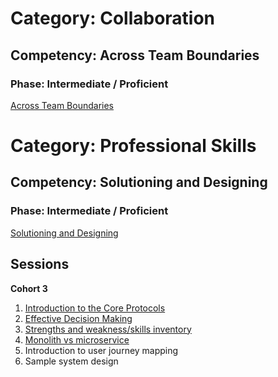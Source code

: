 # Category: Collaboration
## Competency: Across Team Boundaries
### Phase: Intermediate / Proficient

[Across Team Boundaries](../collaboration/across_team_boundaries.md)

# Category: Professional Skills
## Competency: Solutioning and Designing
### Phase: Intermediate / Proficient

[Solutioning and Designing](../professional_skills/solutioning_and_designing.md)

## Sessions
**Cohort 3**

1. [Introduction to the Core Protocols](../topics/intro_to_core_protocols.md)
2. [Effective Decision Making](../topics/effective_decision_making.md)
3. [Strengths and weakness/skills inventory](../topics/strengths-and-weaknesses.md) 
4. [Monolith vs microservice](../topics/monoliths_v_microservices.md)
5. Introduction to user journey mapping
6. Sample system design
